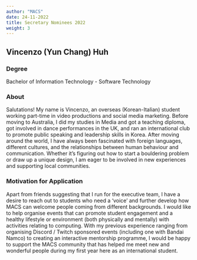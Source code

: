 ```yaml
---
author: "MACS"
date: 24-11-2022
title: Secretary Nominees 2022
weight: 3
---
```


## Vincenzo (Yun Chang) Huh

### Degree
Bachelor of Information Technology - Software Technology

### About
Salutations! My name is Vincenzo, an overseas (Korean-Italian) student working part-time in video productions and social media marketing. Before moving to Australia, I did my studies in Media and got a teaching diploma, got involved in dance performances in the UK, and ran an international club to promote public speaking and leadership skills in Korea. After moving around the world, I have always been fascinated with foreign languages, different cultures, and the relationships between human behaviour and communication. Whether it’s figuring out how to start a bouldering problem or draw up a unique design, I am eager to be involved in new experiences and supporting local communities.

### Motivation for Application
Apart from friends suggesting that I run for the executive team, I have a desire to reach out to students who need a ‘voice’ and further develop how MACS can welcome people coming from different backgrounds. I would like to help organise events that can promote student engagement and a healthy lifestyle or environment (both physically and mentally) with activities relating to computing. With my previous experience ranging from organising Discord / Twitch sponsored events (including one with Bandai Namco) to creating an interactive mentorship programme, I would be happy to support the MACS community that has helped me meet new and wonderful people during my first year here as an international student.